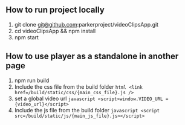 ## How to run project locally
1. git clone git@github.com:parkerproject/videoClipsApp.git
2. cd videoClipsApp && npm install
3. npm start

## How to use player as a standalone in another page
1. npm run build
2. Include the css file from the build folder ```html <link href=/build/static/css/{main_css_file}.js /> ```
3. set a global video url ```javascript <script>window.VIDEO_URL = {video_url}</script> ```
4. Include the js file from the build folder ```javascript <script src=/build/static/js/{main_js_file}.js></script> ```
